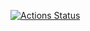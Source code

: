 [![Actions Status](https://github.com/DocteurSEO/docker-node-spotify/workflows/react_ci.yml/badge.svg)](https://github.com/DocteurSEO/docker-node-spotify/actions)
